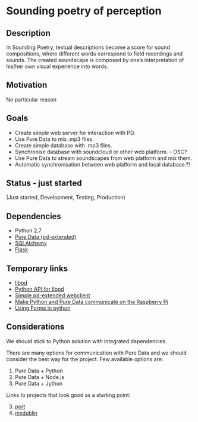 Sounding poetry of perception
=============================

## Description

In Sounding Poetry, textual descriptions become a score for sound compositions, where different words correspond to field recordings and sounds. The created soundscape is composed by one’s interpretation of his/her own visual experience into words.

## Motivation

No particular reason

## Goals

* Create simple web server for interaction with PD.
* Use Pure Data to mix .mp3 files.
* Create simple database with .mp3 files.
* Synchronise database with soundcloud or other web platform. - OSC?
* Use Pure Data to stream soundscapes from web platform and mix them.
* Automatic synchronisation between web platform and local database.?!

## Status - just started

(Just started, Development, Testing, Production)

## Dependencies

* Python 2.7
* [Pure Data (pd-extended)](http://puredata.info/downloads/pd-extended)
* [SQLAlchemy](http://www.sqlalchemy.org)
* [Flask](http://flask.pocoo.org)

## Temporary links

* [libpd](http://libpd.cc)
* [Python API for libpd](https://github.com/libpd/libpd/wiki/Python-API)
* [Simple pd-extended webclient](http://puredata.info/docs/tutorials/SimplePdExtendedWebclient)
* [Make Python and Pure Data communicate on the Raspberry Pi](http://guitarextended.wordpress.com/2012/11/03/make-python-and-pure-data-communicate-on-the-raspberry-pi/)
* [Using Forms in python](http://raspberrywebserver.com/cgiscripting/web-forms-with-python.html)

## Considerations

We should stick to Python solution with integrated dependencies.

There are many options for communication with Pure Data and we should consider the best way for the project.
Few available options are:

1. Pure Data + Python
2. Pure Data + Node.js
3. Pure Data + Jython

Links to projects that look good as a starting point:

3. [port](https://github.com/thisconnect/port/blob/master/readme.md)
4. [mxdublin](http://www.le-son666.com/software/mxdublin/download.html)

